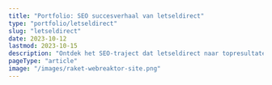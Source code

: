 ```yaml
---
title: "Portfolio: SEO succesverhaal van letseldirect"
type: "portfolio/letseldirect"
slug: "letseldirect"
date: 2023-10-12
lastmod: 2023-10-15
description: "Ontdek het SEO-traject dat letseldirect naar topresultaten leidde. Onze case study toont de strategieën en resultaten van effectieve optimalisatie."
pageType: "article"
image: "/images/raket-webreaktor-site.png"
---
```





